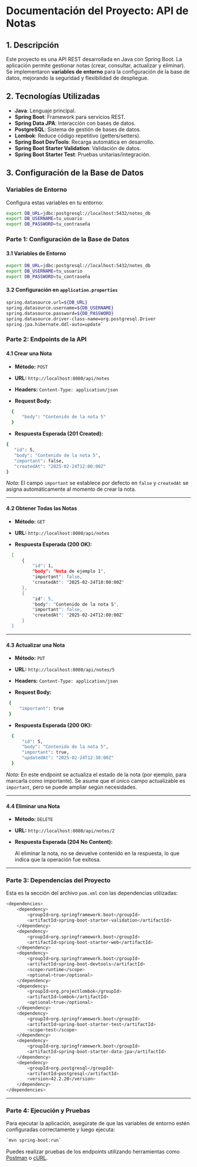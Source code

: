 # Documentación del Proyecto: API de Notas

## 1. Descripción
Este proyecto es una API REST desarrollada en Java con Spring Boot. La aplicación permite gestionar notas (crear, consultar, actualizar y eliminar). Se implementaron **variables de entorno** para la configuración de la base de datos, mejorando la seguridad y flexibilidad de despliegue.

## 2. Tecnologías Utilizadas
- **Java**: Lenguaje principal.
- **Spring Boot**: Framework para servicios REST.
- **Spring Data JPA**: Interacción con bases de datos.
- **PostgreSQL**: Sistema de gestión de bases de datos.
- **Lombok**: Reduce código repetitivo (getters/setters).
- **Spring Boot DevTools**: Recarga automática en desarrollo.
- **Spring Boot Starter Validation**: Validación de datos.
- **Spring Boot Starter Test**: Pruebas unitarias/integración.

## 3. Configuración de la Base de Datos
### Variables de Entorno
Configura estas variables en tu entorno:
```bash
export DB_URL=jdbc:postgresql://localhost:5432/notes_db
export DB_USERNAME=tu_usuario
export DB_PASSWORD=tu_contraseña
```
### Parte 1: Configuración de la Base de Datos

#### 3.1 Variables de Entorno

```bash
export DB_URL=jdbc:postgresql://localhost:5432/notes_db
export DB_USERNAME=tu_usuario
export DB_PASSWORD=tu_contraseña
```

#### 3.2 Configuración en `application.properties`

```bash
spring.datasource.url=${DB_URL}
spring.datasource.username=${DB_USERNAME}
spring.datasource.password=${DB_PASSWORD}
spring.datasource.driver-class-name=org.postgresql.Driver
spring.jpa.hibernate.ddl-auto=update` 
```

### Parte 2: Endpoints de la API

#### 4.1 Crear una Nota

-   **Método:** `POST`
    
-   **URL:** `http://localhost:8080/api/notes`
    
-   **Headers:** `Content-Type: application/json`
    
-   **Request Body:**
  ```bash
    {
        "body": "Contenido de la nota 5"
    }
```
-   **Respuesta Esperada (201 Created):**
```bash
{
   "id": 5,
   "body": "Contenido de la nota 5",
   "important": false,
   "createdAt": "2025-02-24T12:00:00Z"
}
```
    

_Nota:_ El campo `important` se establece por defecto en `false` y `createdAt` se asigna automáticamente al momento de crear la nota.

----------

#### 4.2 Obtener Todas las Notas

-   **Método:** `GET`
    
-   **URL:** `http://localhost:8080/api/notes`
    
-   **Respuesta Esperada (200 OK):**
    
  ```bash
    [
        {
            "id": 1,
            "body": "Nota de ejemplo 1",
            "important": false,
            "createdAt": "2025-02-24T10:00:00Z"
        },
        {
            "id": 5,
            "body": "Contenido de la nota 5",
            "important": false,
            "createdAt": "2025-02-24T12:00:00Z"
        }
    ] 
 ```
----------

#### 4.3 Actualizar una Nota

-   **Método:** `PUT`
    
-   **URL:** `http://localhost:8080/api/notes/5`
    
-   **Headers:** `Content-Type: application/json`
    
-   **Request Body:**
    
   ```bash
    {
        "important": true
    } 
  ```
-   **Respuesta Esperada (200 OK):**
    
  ```bash
    {
        "id": 5,
        "body": "Contenido de la nota 5",
        "important": true,
        "updatedAt": "2025-02-24T12:30:00Z"
    } 
 ```

_Nota:_ En este endpoint se actualiza el estado de la nota (por ejemplo, para marcarla como importante). Se asume que el único campo actualizable es `important`, pero se puede ampliar según necesidades.

----------

#### 4.4 Eliminar una Nota

-   **Método:** `DELETE`
    
-   **URL:** `http://localhost:8080/api/notes/2`
    
-   **Respuesta Esperada (204 No Content):**
    
    Al eliminar la nota, no se devuelve contenido en la respuesta, lo que indica que la operación fue exitosa.
    

----------

### Parte 3: Dependencias del Proyecto

Esta es la sección del archivo `pom.xml` con las dependencias utilizadas:

```bash
<dependencies>
    <dependency>
        <groupId>org.springframework.boot</groupId>
        <artifactId>spring-boot-starter-validation</artifactId>
    </dependency>
    <dependency>
        <groupId>org.springframework.boot</groupId>
        <artifactId>spring-boot-starter-web</artifactId>
    </dependency>
    <dependency>
        <groupId>org.springframework.boot</groupId>
        <artifactId>spring-boot-devtools</artifactId>
        <scope>runtime</scope>
        <optional>true</optional>
    </dependency>
    <dependency>
        <groupId>org.projectlombok</groupId>
        <artifactId>lombok</artifactId>
        <optional>true</optional>
    </dependency>
    <dependency>
        <groupId>org.springframework.boot</groupId>
        <artifactId>spring-boot-starter-test</artifactId>
        <scope>test</scope>
    </dependency>
    <dependency>
        <groupId>org.springframework.boot</groupId>
        <artifactId>spring-boot-starter-data-jpa</artifactId>
    </dependency>
    <dependency>
        <groupId>org.postgresql</groupId>
        <artifactId>postgresql</artifactId>
        <version>42.2.20</version>
    </dependency>
</dependencies> 
```
----------

### Parte 4: Ejecución y Pruebas

Para ejecutar la aplicación, asegúrate de que las variables de entorno estén configuradas correctamente y luego ejecuta:

```bash
`mvn spring-boot:run` 
```
Puedes realizar pruebas de los endpoints utilizando herramientas como [Postman](https://www.postman.com/) o [cURL](https://curl.se/).

